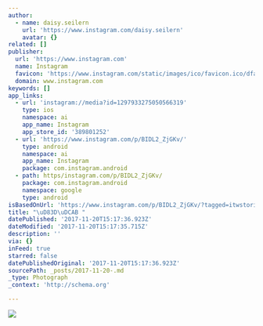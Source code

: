 ```yaml
---
author:
  - name: daisy.seilern
    url: 'https://www.instagram.com/daisy.seilern'
    avatar: {}
related: []
publisher:
  url: 'https://www.instagram.com'
  name: Instagram
  favicon: 'https://www.instagram.com/static/images/ico/favicon.ico/dfa85bb1fd63.ico'
  domain: www.instagram.com
keywords: []
app_links:
  - url: 'instagram://media?id=1297933275050566319'
    type: ios
    namespace: ai
    app_name: Instagram
    app_store_id: '389801252'
  - url: 'https://www.instagram.com/p/BIDL2_ZjGKv/'
    type: android
    namespace: ai
    app_name: Instagram
    package: com.instagram.android
  - path: https/instagram.com/p/BIDL2_ZjGKv/
    package: com.instagram.android
    namespace: google
    type: android
isBasedOnUrl: 'https://www.instagram.com/p/BIDL2_ZjGKv/?tagged=itwstories'
title: "\uD83D\uDCAB "
datePublished: '2017-11-20T15:17:36.923Z'
dateModified: '2017-11-20T15:17:35.715Z'
description: ''
via: {}
inFeed: true
starred: false
datePublishedOriginal: '2017-11-20T15:17:36.923Z'
sourcePath: _posts/2017-11-20-.md
_type: Photograph
_context: 'http://schema.org'

---
```

![](https://imgflo.herokuapp.com/graph/2b2431f8e7ba7b0/3c364fd875cee0e6ad7a3ad38dcdfe35/croprotate.jpg?cropheight=738&cropwidth=1080&degrees=0&input=https%3A%2F%2Fscontent-iad3-1.cdninstagram.com%2Ft51.2885-15%2Fe35%2F19986158_1779180062372055_1220141634029617152_n.jpg&x=0&y=177)